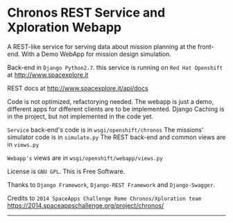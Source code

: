 Chronos REST Service and Xploration Webapp
===============================

A REST-like service for serving data about mission planning at the front-end.
With a Demo WebApp for mission design simulation.

Back-end in `Django Python2.7`. this service is running on `Red Hat Openshift` at http://www.spacexplore.it

REST docs at http://www.spacexplore.it/api/docs

Code is not optimized, refactorying needed.
The webapp is just a demo, different apps for different clients are to be implemented.
Django Caching is in the project, but not implemented in the code yet.

`Service` back-end's code is in `wsgi/openshift/chronos`
The missions' simulator code is in `simulate.py`
The REST back-end and common views are in `views.py`

`Webapp's` views are in `wsgi/openshift/webapp/views.py`

License is `GNU GPL`. This is Free Software.

Thanks to `Django Framework`, `Django-REST Framework` and `Django-Swagger`.

Credits to `2014 SpaceApps Challenge Rome Chronos/Xploration team`
https://2014.spaceappschallenge.org/project/chronos/

---


